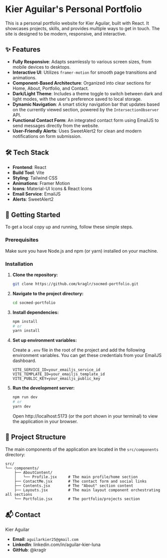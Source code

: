 # Kier Aguilar's Personal Portfolio

This is a personal portfolio website for Kier Aguilar, built with React. It showcases projects, skills, and provides multiple ways to get in touch. The site is designed to be modern, responsive, and interactive.

## ✨ Features

- **Fully Responsive**: Adapts seamlessly to various screen sizes, from mobile devices to desktops.
- **Interactive UI**: Utilizes `framer-motion` for smooth page transitions and animations.
- **Component-Based Architecture**: Organized into clear sections for Home, About, Portfolio, and Contact.
- **Dark/Light Theme**: Includes a theme toggle to switch between dark and light modes, with the user's preference saved to local storage.
- **Dynamic Navigation**: A smart sticky navigation bar that updates based on the currently viewed section, powered by the `IntersectionObserver` API.
- **Functional Contact Form**: An integrated contact form using EmailJS to send messages directly from the website.
- **User-Friendly Alerts**: Uses SweetAlert2 for clean and modern notifications on form submission.

## 🛠️ Tech Stack

- **Frontend**: React
- **Build Tool**: Vite
- **Styling**: Tailwind CSS
- **Animations**: Framer Motion
- **Icons**: Material-UI Icons & React Icons
- **Email Service**: EmailJS
- **Alerts**: SweetAlert2

## 🚀 Getting Started

To get a local copy up and running, follow these simple steps.

### Prerequisites

Make sure you have Node.js and npm (or yarn) installed on your machine.

### Installation

1.  **Clone the repository:**

    ```sh
    git clone https://github.com/kraglr/socmed-portfolio.git
    ```

2.  **Navigate to the project directory:**

    ```sh
    cd socmed-portfolio
    ```

3.  **Install dependencies:**

    ```sh
    npm install
    # or
    yarn install
    ```

4.  **Set up environment variables:**

    Create a `.env` file in the root of the project and add the following environment variables. You can get these credentials from your EmailJS dashboard.

    ```env
    VITE_SERVICE_ID=your_emailjs_service_id
    VITE_TEMPLATE_ID=your_emailjs_template_id
    VITE_PUBLIC_KEY=your_emailjs_public_key
    ```

5.  **Run the development server:**

    ```sh
    npm run dev
    # or
    yarn dev
    ```

    Open http://localhost:5173 (or the port shown in your terminal) to view the application in your browser.

## 📂 Project Structure

The main components of the application are located in the `src/components` directory:

```
src/
└── components/
    ├── AboutContent/
    │   └── Profile.jsx     # The main profile/home section
    ├── ContactMe.jsx       # The contact form and social links
    ├── Contents.jsx        # The "About" section content
    ├── Layouts.jsx         # The main layout component orchestrating all sections
    └── Portfolio.jsx       # The portfolio/projects section
```

## 📬 Contact

Kier Aguilar

- **Email**: `aguilarkier25@gmail.com`
- **LinkedIn**: linkedin.com/in/aguilar-kier-luna
- **GitHub**: @kraglr
